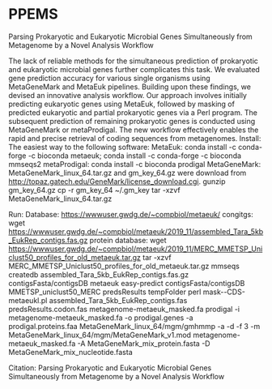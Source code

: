 # PPEMS
Parsing Prokaryotic and Eukaryotic Microbial Genes Simultaneously from Metagenome by a Novel Analysis Workflow

The lack of reliable methods for the simultaneous prediction of prokaryotic and eukaryotic microbial genes further complicates this task. We evaluated gene prediction accuracy for various single organisms using MetaGeneMark and MetaEuk pipelines. Building upon these findings, we devised an innovative analysis workflow. Our approach involves initially predicting eukaryotic genes using MetaEuk, followed by masking of predicted eukaryotic and partial prokaryotic genes via a Perl program. The subsequent prediction of remaining prokaryotic genes is conducted using MetaGeneMark or metaProdigal. The new workflow effectively enables the rapid and precise retrieval of coding sequences from metagenomes.
Install:
The easiest way to the following software:
MetaEuk: conda install -c conda-forge -c bioconda metaeuk; conda install -c conda-forge -c bioconda mmseqs2
metaProdigal: conda install -c bioconda prodigal
MetaGeneMark: MetaGeneMark_linux_64.tar.gz and gm_key_64.gz were download from http://topaz.gatech.edu/GeneMark/license_download.cgi. 
gunzip gm_key_64.gz
cp -r  gm_key_64 ~/.gm_key
tar -xzvf MetaGeneMark_linux_64.tar.gz

Run:
Database: https://wwwuser.gwdg.de/~compbiol/metaeuk/
congitgs: wget https://wwwuser.gwdg.de/~compbiol/metaeuk/2019_11/assembled_Tara_5kb_EukRep_contigs.fas.gz
protein database: wget https://wwwuser.gwdg.de/~compbiol/metaeuk/2019_11/MERC_MMETSP_Uniclust50_profiles_for_old_metaeuk.tar.gz
tar -xzvf MERC_MMETSP_Uniclust50_profiles_for_old_metaeuk.tar.gz
mmseqs createdb assembled_Tara_5kb_EukRep_contigs.fas.gz contigsFasta/contigsDB
metaeuk easy-predict contigsFasta/contigsDB MMETSP_uniclust50_MERC predsResults tempFolder
perl mask--CDS-metaeukl.pl assembled_Tara_5kb_EukRep_contigs.fas predsResults.codon.fas metagenome-metaeuk_masked.fa
prodigal -i metagenome-metaeuk_masked.fa -o prodigal.genes -a prodigal.proteins.faa
MetaGeneMark_linux_64/mgm/gmhmmp -a -d -f 3 -m MetaGeneMark_linux_64/mgm/MetaGeneMark_v1.mod metagenome-metaeuk_masked.fa -A MetaGeneMark_mix_protein.fasta -D MetaGeneMark_mix_nucleotide.fasta

Citation: 
Parsing Prokaryotic and Eukaryotic Microbial Genes Simultaneously from Metagenome by a Novel Analysis Workflow
